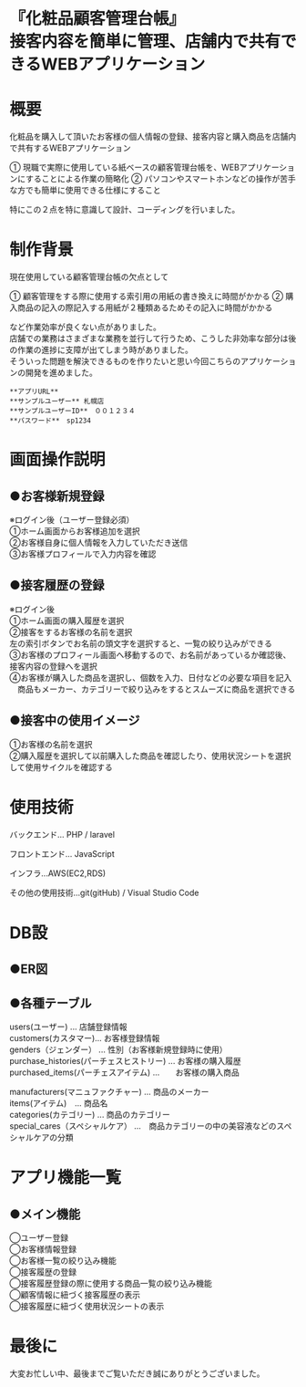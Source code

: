# 『化粧品顧客管理台帳』<br>接客内容を簡単に管理、店舗内で共有できるWEBアプリケーション

# 概要
化粧品を購入して頂いたお客様の個人情報の登録、接客内容と購入商品を店舗内で共有するWEBアプリケーション

① 現職で実際に使用している紙ベースの顧客管理台帳を、WEBアプリケーションにすることによる作業の簡略化
② パソコンやスマートホンなどの操作が苦手な方でも簡単に使用できる仕様にすること<br>

特にこの２点を特に意識して設計、コーディングを行いました。

# 制作背景
現在使用している顧客管理台帳の欠点として

① 顧客管理をする際に使用する索引用の用紙の書き換えに時間がかかる
② 購入商品の記入の際記入する用紙が２種類あるためその記入に時間がかかる<br>

など作業効率が良くない点がありました。  
店舗での業務はさまざまな業務を並行して行うため、こうした非効率な部分は後の作業の進捗に支障が出てしまう時がありました。  
そういった問題を解決できるものを作りたいと思い今回こちらのアプリケーションの開発を進めました。


    **アプリURL**  
    **サンプルユーザー** 札幌店  
    **サンプルユーザーID**　００１２３４  
    **パスワード**　sp1234  

# 画面操作説明
## ●お客様新規登録
※ログイン後（ユーザー登録必須）  
      ①ホーム画面からお客様追加を選択  
      ②お客様自身に個人情報を入力していただき送信  
      ③お客様プロフィールで入力内容を確認  
      
## ●接客履歴の登録
※ログイン後  
      ①ホーム画面の購入履歴を選択  
      ②接客をするお客様の名前を選択  
        左の索引ボタンでお名前の頭文字を選択すると、一覧の絞り込みができる  
      ③お客様のプロフィール画面へ移動するので、お名前があっているか確認後、接客内容の登録へを選択    
      ④お客様が購入した商品を選択し、個数を入力、日付などの必要な項目を記入  
      　商品もメーカー、カテゴリーで絞り込みをするとスムーズに商品を選択できる  
         
         
## ●接客中の使用イメージ
①お客様の名前を選択  
②購入履歴を選択して以前購入した商品を確認したり、使用状況シートを選択して使用サイクルを確認する  

# 使用技術
バックエンド... PHP / laravel  

フロントエンド... JavaScript  

インフラ...AWS(EC2,RDS)

その他の使用技術...git(gitHub) / Visual Studio Code

# DB設
## ●ER図


## ●各種テーブル
users(ユーザー) ... 店舗登録情報<br>
customers(カスタマー)... お客様登録情報<br>
genders（ジェンダー）  ... 性別（お客様新規登録時に使用）<br>
purchase_histories(パーチェスヒストリー) ... お客様の購入履歴<br>
purchased_items(パーチェスアイテム) ...　　お客様の購入商品<br>

manufacturers(マニュファクチャー) ... 商品のメーカー<br>
items(アイテム)　... 商品名<br>
categories(カテゴリー) ... 商品のカテゴリー<br>
special_cares（スペシャルケア） ...　商品カテゴリーの中の美容液などのスペシャルケアの分類<br>

# アプリ機能一覧
## ●メイン機能
◯ユーザー登録<br>
◯お客様情報登録<br>
◯お客様一覧の絞り込み機能<br>
◯接客履歴の登録<br>
◯接客履歴登録の際に使用する商品一覧の絞り込み機能<br>
◯顧客情報に紐づく接客履歴の表示<br>
◯接客履歴に紐づく使用状況シートの表示<br>

# 最後に
大変お忙しい中、最後までご覧いただき誠にありがとうございました。








      

